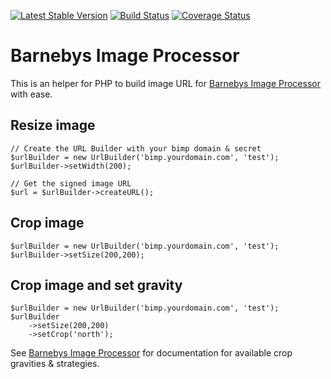 [![Latest Stable Version](https://poser.pugx.org/barnebys/bimp-php/v/stable)](https://packagist.org/packages/barnebys/bimp-php)
[![Build Status](https://travis-ci.org/barnebys/bimp-php.svg?branch=master)](https://travis-ci.org/barnebys/bimp-php)
[![Coverage Status](https://coveralls.io/repos/github/barnebys/bimp-php/badge.svg?branch=master)](https://coveralls.io/github/barnebys/https://travis-ci.org/barnebys/bimp-php?branch=master)

# Barnebys Image Processor

This is an helper for PHP to build image URL for [Barnebys Image Processor](https://github.com/barnebys/bimp) with ease.

## Resize image

```
// Create the URL Builder with your bimp domain & secret
$urlBuilder = new UrlBuilder('bimp.yourdomain.com', 'test');
$urlBuilder->setWidth(200);

// Get the signed image URL
$url = $urlBuilder->createURL();
```

## Crop image

```
$urlBuilder = new UrlBuilder('bimp.yourdomain.com', 'test');
$urlBuilder->setSize(200,200);        
``` 

## Crop image and set gravity

```
$urlBuilder = new UrlBuilder('bimp.yourdomain.com', 'test');
$urlBuilder
    ->setSize(200,200)
    ->setCrop('north');        
``` 

See [Barnebys Image Processor](https://github.com/barnebys/bimp) for documentation for available crop gravities & strategies.  